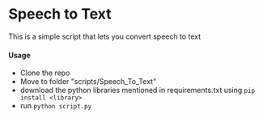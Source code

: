 # Speech to Text
This is a simple script that lets you convert speech to text

#### Usage

* Clone the repo 
* Move to folder "scripts/Speech_To_Text"
* download the python libraries mentioned in requirements.txt using `pip install <library>`
* run `python script.py`
